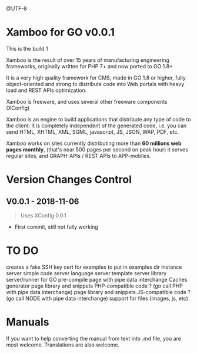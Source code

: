 @UTF-8

Xamboo for GO v0.0.1
=======================
This is the build 1

Xamboo is the result of over 15 years of manufacturing engineering frameworks, originally written for PHP 7+ and now ported to GO 1.8+

It is a very high quality framework for CMS, made in GO 1.8 or higher, fully object-oriented and strong to distribute code into Web portals with heavy load and REST APIs optimization.

Xamboo is freeware, and uses several other freeware components (XConfig)

Xamboo is an engine to build applications that distribute any type of code to the client:
It is completely independent of the generated code, i.e. you can send HTML, XHTML, XML, SGML, javascript, JS, JSON, WAP, PDF, etc.

Xamboo works on sites currently distributing more than **60 millions web pages monthly**, (that's near 500 pages per second on peak hour) it serves regular sites, and GRAPH-APIs / REST APIs to APP-mobiles.


Version Changes Control
=======================

V0.0.1 - 2018-11-06
-----------------------
> Uses XConfig 0.0.1
- First commit, still not fully working

TO DO
=======================
creates a fake SSH key cert for examples to put in examples dir
instance server
simple code server
language server
template server
library server/runner for GO pre-compile page with pipe data interchange
Caches generator
page library and snippets PHP-compatible code ? (go call PHP with pipe data interchange)
page library and snippets JS-compatible code ? (go call NODE with pipe data interchange)
support for files (images, js, etc)

Manuals
=======================

If you want to help converting the manual from text into .md file, you are most welcome.
Translations are also welcome.
